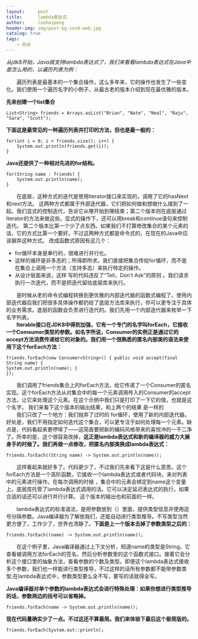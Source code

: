 ```yaml
---
layout:     post
title:      lambda表达式
author:     luohaipeng
header-img: img/post-bg-ios9-web.jpg
catalog: true
tags:
    - 杂谈
---
```

*从jdk8开始，Java就支持lambda表达式了，我们来看看lambda表达式在Java中是怎么用的，以遍历列表为例：*  

&emsp;&emsp;遍历列表是最基本的一个集合操作，这么多年来，它的操作也发生了一些变化。我们使用一个遍历名字的小例子，从最古老的版本介绍到现在最优雅的版本。  

**先来创建一个list集合**
```
List<String> friends = Arrays.asList("Brian", "Nate", "Neal", "Raju", "Sara", "Scott");
```

**下面这是最常见的一种遍历列表并打印的方法，但也是最一般的：**
```
for(int i = 0; i < friends.size(); i++) {
    System.out.println(friends.get(i));
}
```
**Java还提供了一种相对先进的for结构。**
```
for(String name : friends) {
    System.out.println(name);
}
```
&emsp;&emsp;在底层，这种方式的迭代是使用Iterator接口来实现的，调用了它的hasNext和next方法。 这两种方式都属于外部迭代器，它们把如何做和想做什么揉到了一起。我们显式的控制迭代，告诉它从哪开始到哪结束；第二个版本则在底层通过Iterator的方法来做这些。显式的操作下，还可以用break和continue语句来控制迭代。 第二个版本比第一个少了点东西。如果我们不打算修改集合的某个元素的话，它的方式比第一个要好。不过这两种方式都是命令式的，在现在的Java中应该摒弃这种方式。 改成函数式原因有这几个：  
- for循环本身是串行的，很难进行并行化。
- 这样的循环是非多态的；所得即所求。我们直接把集合传给for循环，而不是在集合上调用一个方法（支持多态）来执行特定的操作。
- 从设计层面来说，这样 写的代码违反了“Tell，Don't Ask”的原则 。我们请求执行一次迭代，而不是把迭代留给底层库来执行。

&emsp;&emsp;是时候从老的命令式编程转换到更优雅的内部迭代器的函数式编程了。使用内部迭代器后我们把很多具体操作都扔给了底层方法库来执行，你可以更专注于具体的业务需求。底层的函数会负责进行迭代的。我们先用一个内部迭代器来枚举一下名字列表。  
**&emsp;&emsp;Iterable接口在JDK8中得到加强，它有一个专门的名字叫forEach，它接收一个Comsumer类型的参数。如名字所说，Consumer的实例正是通过它的accept方法消费传递给它的对象的。我们用一个很熟悉的匿名内部类的语法来使用下这个forEach方法：**
```
friends.forEach(new Consumer<String>() { public void accept(final String name) {
System.out.println(name); }
});
```
&emsp;&emsp;我们调用了friends集合上的forEach方法，给它传递了一个Consumer的匿名实现。这个forEach方法从对集合中的每一个元素调用传入的Consumer的accept方法，让它来处理这个元素。在这个示例中我们只是打印了一下它的值，也就是这个名字。 我们来看下这个版本的输出结果，和上两个的结果 是一样的  
&emsp;&emsp;我们只改了一个地方：我们抛弃了过时的 for循环，使用了新的内部迭代器。好处是，我们不用指定如何迭代这个集合，可以更专注于如何处理每一个元素。缺点是，代码看起来更啰嗦了——这简直要把新的编码风格带来的喜悦冲的一干二净了。所幸的是，这个很容易改掉，**这正是lambda表达式和新的编译器的威力大展身手的时候了。我们再做一点修改，把匿名内部类换成lambda表达式：**  
```
friends.forEach((String name) -> System.out.println(name));
```
&emsp;&emsp;这样看起来就好多了。代码更少了，不过我们先来看下这是什么意思。这个forEach方法是一个高阶函数，它接收一个lambda表达式或者代码块，来对列表中的元素进行操作。在每次调用的时候 ，集合中的元素会绑定到name这个变量上。底层库托管了lambda表达式调用的活。它可以决定延迟表达式的执行，如果合适的话还可以进行并行计算。 这个版本的输出也和前面的一样。  

&emsp;&emsp;lambda表达式的标准语法，是把参数放到（）里面，提供类型信息并使用逗号分隔参数。Java编译器为了解放我们，还能自动进行类型推导。不写类型当然更方便了，工作少了，世界也清静了。**下面是上一个版本去掉了参数类型之后的：**  
```
friends.forEach((name) -> System.out.println(name));
```
&emsp;&emsp;在这个例子里，Java编译器通过上下文分析，知道name的类型是String。它查看被调用方法forEach的签名，然后分析参数里的这个函数式接口。接着它会分析这个接口里的抽象方法，查看参数的个数及类型。即便这个lambda表达式接收多个参数，我们也一样能进行类型推导，不过这样的话所有参数都不能带参数类型;在lambda表达式中，参数类型要么全不写，要写的话就得全写。  

**Java编译器对单个参数的lambda表达式会进行特殊处理：如果你想进行类型推导的话，参数两边的括号可以省略掉。**
```
friends.forEach(name -> System.out.println(name));
```
**现在代码量确实少了一点。不过这还不算最简。我们来体验下最后这个极简版的。**
```
friends.forEach(System.out::println);
```